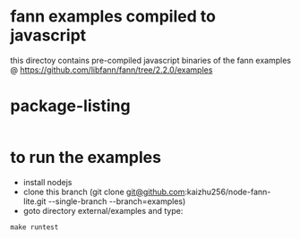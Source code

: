 fann examples compiled to javascript
====================================
this directoy contains pre-compiled javascript binaries of the fann examples @ https://github.com/libfann/fann/tree/2.2.0/examples

# package-listing
```
```

# to run the examples
- install nodejs
- clone this branch (git clone git@github.com:kaizhu256/node-fann-lite.git --single-branch --branch=examples)
- goto directory external/examples and type:
```
make runtest
```
